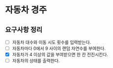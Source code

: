 # 자동차 경주

## 요구사항 정리

- [ ] 자동차 대수와 이동 시도 횟수를 입력받는다.
- [ ] 자동차마다 0에서 9 사이의 랜덤 자연수를 부여한다.
- [x] 자동차가 4 이상의 값을 부여받으면 한 칸 전진시킨다.
- [ ] 자동차의 상태를 출력한다.